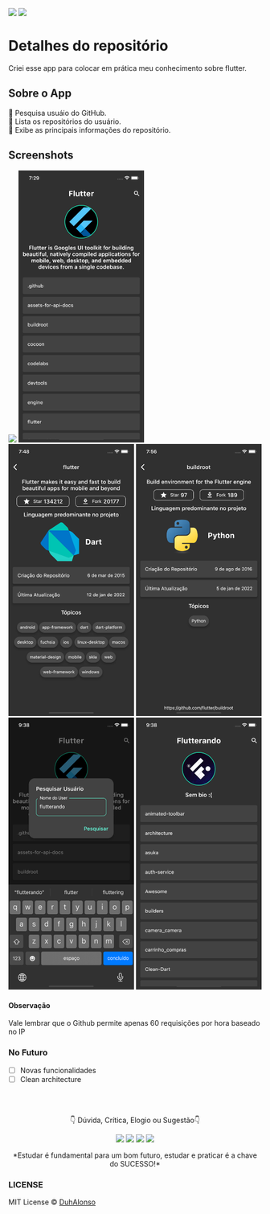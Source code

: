 <img src="https://img.shields.io/badge/Version-1.0.1-green"> <img src="https://img.shields.io/badge/license-MIT-blue"> 

# Detalhes do repositório

Criei esse app para colocar em prática meu conhecimento sobre flutter.

## Sobre o App

:iphone: Pesquisa usuáio do GitHub.  
:iphone: Lista os repositórios do usuário.  
:iphone: Exibe as principais informações do repositório.  

## Screenshots

<img src="https://github.com/DuhAlonso/repodetails/blob/main/screenshot/Screen1.gif" width="250"> <img src="https://github.com/DuhAlonso/repodetails/blob/main/screenshot/Screen2.png" width="250"> <img src="https://github.com/DuhAlonso/repodetails/blob/main/screenshot/Screen3.png" width="250">
<img src="https://github.com/DuhAlonso/repodetails/blob/main/screenshot/Screen4.png" width="250"> <img src="https://github.com/DuhAlonso/repodetails/blob/main/screenshot/Screen5.png" width="250">  <img src="https://github.com/DuhAlonso/repodetails/blob/main/screenshot/Screen6.png" width="250">

#### Observação
Vale lembrar que o Github permite apenas 60 requisições por hora baseado no IP

### No Futuro
- [ ] Novas funcionalidades 
- [ ] Clean architecture 

</br>
</br>

<p align="center">
👇 Dúvida, Crítica, Elogio ou Sugestão👇 
  </p>
  <p align="center">
  <a href="https://instagram.com/duhalonsoo" target="_blank"><img src="https://img.shields.io/badge/-Instagram-%23E4405F?style=for-the-badge&logo=instagram&logoColor=white" target="_blank"></a>
  <a href="https://t.me/duhalonso" target="_blank"><img src="https://img.shields.io/badge/Telegram-2CA5E0?style=for-the-badge&logo=telegram&logoColor=white" target="_blank"></a> 
  <a href = "mailto:duhalonso.dev@gmail.com"><img src="https://img.shields.io/badge/-Gmail-%23333?style=for-the-badge&logo=gmail&logoColor=white" target="_blank"></a>
  <a href="https://www.linkedin.com/in/eduardo-alonso-685509b7" target="_blank"><img src="https://img.shields.io/badge/-LinkedIn-%230077B5?style=for-the-badge&logo=linkedin&logoColor=white" target="_blank"></a> 
</p>
<p align="center">
 *Estudar é fundamental para um bom futuro, estudar e praticar é a chave do SUCESSO!*

</p>

### LICENSE
MIT License © [DuhAlonso](https://github.com/DuhAlonso/basic_app_request_api/blob/master/LICENSE.md)